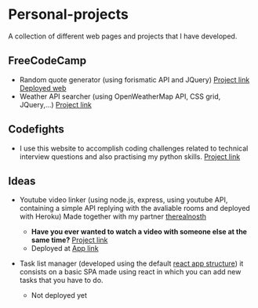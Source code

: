 # Personal-projects
A collection of different web pages and projects that I have developed.


FreeCodeCamp
---

- Random quote generator (using forismatic API and JQuery) [Project link](../../tree/master/FreeCodeCamp/WeatherAPI) [Deployed web](https://codepen.io/drexpz/pen/rpPoaB)
- Weather API searcher (using OpenWeatherMap API, CSS grid, JQuery,...) [Project link](../../tree/master/FreeCodeCamp/WeatherAPI)

Codefights
---
- I use this website to accomplish coding challenges related to technical interview questions and also practising my python skills. [Project link](../../tree/master/Codefights/Interview%20questions)

Ideas
---

- Youtube video linker (using node.js, express, using youtube API, containing a simple API replying with the avaliable rooms and deployed with Heroku) Made together with my partner [therealnosth](https://github.com/therealnosth)
  - **Have you ever wanted to watch a video with someone else at the same time?** [Project link](../../tree/master/Linked-Youtube-Player)
  - Deployed at [App link](https://obscure-wildwood-22526.herokuapp.com/)
 
- Task list manager (developed using the default [react app structure](../../tree/master/TaskList)) it consists on a basic SPA made using react in which you can add new tasks that you have to do.
   - Not deployed yet
